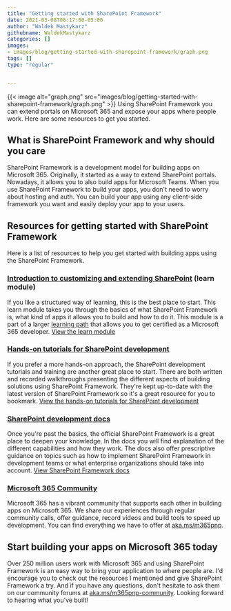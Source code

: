 ```yaml
---
title: "Getting started with SharePoint Framework"
date: 2021-03-08T06:17:00-05:00
author: "Waldek Mastykarz"
githubname: WaldekMastykarz
categories: []
images:
- images/blog/getting-started-with-sharepoint-framework/graph.png
tags: []
type: "regular"


---
```


{{< image alt="graph.png" src="images/blog/getting-started-with-sharepoint-framework/graph.png" >}}
Using SharePoint Framework you can extend portals on Microsoft 365 and
expose your apps where people work. Here are some resources to get you
started.
## What is SharePoint Framework and why should you care 

SharePoint Framework is a development model for building apps on
Microsoft 365. Originally, it started as a way to extend SharePoint
portals. Nowadays, it allows you to also build apps for Microsoft Teams.
When you use SharePoint Framework to build your apps, you don't need to
worry about hosting and auth. You can build your app using any
client-side framework you want and easily deploy your app to your users.
## Resources for getting started with SharePoint Framework 

Here is a list of resources to help you get started with building apps
using the SharePoint Framework.
### [Introduction to customizing and extending SharePoint](https://docs.microsoft.com/learn/modules/intro-sharepoint-framework/?WT.mc_id=m365-14993-wmastyka) (learn module) 

If you like a structured way of learning, this is the best place to
start. This learn module takes you through the basics of what SharePoint
Framework is, what kind of apps it allows you to build and how to do it.
This module is a part of a larger [learning
path](https://docs.microsoft.com/learn/paths/m365-extend-fundamental/?WT.mc_id=m365-14993-wmastyka)
that allows you to get certified as a Microsoft 365 developer.
[View the learn
module](https://docs.microsoft.com/learn/modules/intro-sharepoint-framework/?WT.mc_id=m365-14993-wmastyka)
### [Hands-on tutorials for SharePoint development](https://docs.microsoft.com/sharepoint/dev/training/training?WT.mc_id=m365-14993-wmastyka) 

If you prefer a more hands-on approach, the SharePoint development
tutorials and training are another great place to start. There are both
written and recorded walkthroughs presenting the different aspects of
building solutions using SharePoint Framework. They're kept up-to-date
with the latest version of SharePoint Framework so it's a great
resource for you to bookmark.
[View the hands-on tutorials for SharePoint
development](https://docs.microsoft.com/sharepoint/dev/training/training?WT.mc_id=m365-14993-wmastyka)
### [SharePoint development docs](https://docs.microsoft.com/sharepoint/dev/spfx/sharepoint-framework-overview?WT.mc_id=m365-14993-wmastyka) 

Once you're past the basics, the official SharePoint Framework is a
great place to deepen your knowledge. In the docs you will find
explanation of the different capabilities and how they work. The docs
also offer prescriptive guidance on topics such as how to implement
SharePoint Framework in development teams or what enterprise
organizations should take into account.
[View SharePoint Framework
docs](https://docs.microsoft.com/sharepoint/dev/spfx/sharepoint-framework-overview?WT.mc_id=m365-14993-wmastyka)
### [Microsoft 365 Community](https://pnp.github.io/) 

Microsoft 365 has a vibrant community that supports each other in
building apps on Microsoft 365. We share our experiences through regular
community calls, offer guidance, record videos and build tools to speed
up development. You can find everything we have to offer at
[aka.ms/m365pnp](https://aka.ms/m365pnp).
## Start building your apps on Microsoft 365 today 

Over 250 million users work with Microsoft 365 and using SharePoint
Framework is an easy way to bring your application to where people are.
I'd encourage you to check out the resources I mentioned and give
SharePoint Framework a try. And if you have any questions, don't
hesitate to ask them on our community forums at
[aka.ms/m365pnp-community](https://techcommunity.microsoft.com/t5/microsoft-365-pnp/ct-p/Microsoft365PnP?WT.mc_id=m365-14993-wmastyka).
Looking forward to hearing what you've built!
